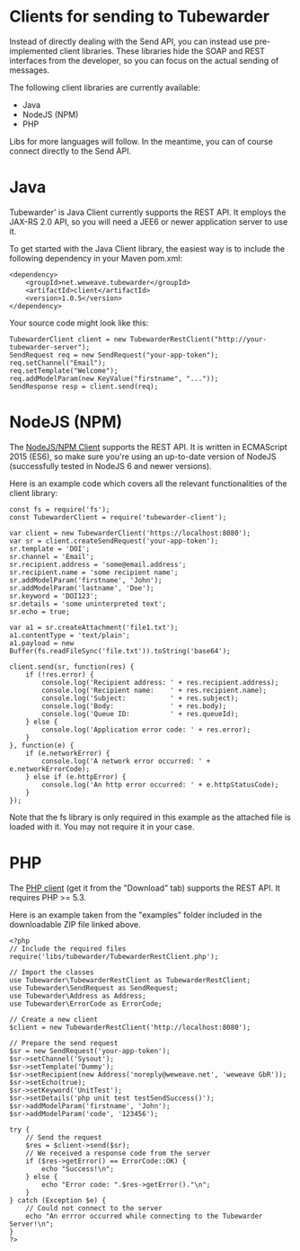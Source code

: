 # Clients for sending to Tubewarder
Instead of directly dealing with the Send API, you can instead use pre-implemented client libraries. These libraries hide the SOAP and REST interfaces from the developer, so you can focus on the actual sending of messages.

The following client libraries are currently available:

* Java
* NodeJS (NPM)
* PHP

Libs for more languages will follow. In the meantime, you can of course connect directly to the Send API.


# Java
Tubewarder' is Java Client currently supports the REST API. It employs the JAX-RS 2.0 API, so you will need a JEE6 or newer application server to use it.

To get started with the Java Client library, the easiest way is to include the following dependency in your Maven pom.xml:

```
<dependency>
    <groupId>net.weweave.tubewarder</groupId>
    <artifactId>client</artifactId>
    <version>1.0.5</version>
</dependency>
```

Your source code might look like this:

```
TubewarderClient client = new TubewarderRestClient("http://your-tubewarder-server");
SendRequest req = new SendRequest("your-app-token");
req.setChannel("Email");
req.setTemplate("Welcome");
req.addModelParam(new KeyValue("firstname", "..."));
SendResponse resp = client.send(req);
```

# NodeJS (NPM)
The [NodeJS/NPM Client](https://www.npmjs.com/package/tubewarder-client) supports the REST API. It is written in ECMAScript 2015 (ES6), so make sure you're using an up-to-date version of NodeJS (successfully tested in NodeJS 6 and newer versions).

Here is an example code which covers all the relevant functionalities of the client library:

```
const fs = require('fs');
const TubewarderClient = require('tubewarder-client');

var client = new TubewarderClient('https://localhost:8080');
var sr = client.createSendRequest('your-app-token');
sr.template = 'DOI';
sr.channel = 'Email';
sr.recipient.address = 'some@email.address';
sr.recipient.name = 'some recipient name';
sr.addModelParam('firstname', 'John');
sr.addModelParam('lastname', 'Doe');
sr.keyword = 'DOI123';
sr.details = 'some uninterpreted text';
sr.echo = true;

var a1 = sr.createAttachment('file1.txt');
a1.contentType = 'text/plain';
a1.payload = new Buffer(fs.readFileSync('file.txt')).toString('base64');

client.send(sr, function(res) {
    if (!res.error) {
        console.log('Recipient address: ' + res.recipient.address);
        console.log('Recipient name:    ' + res.recipient.name);
        console.log('Subject:           ' + res.subject);
        console.log('Body:              ' + res.body);
        console.log('Queue ID:          ' + res.queueId);
    } else {
        console.log('Application error code: ' + res.error);
    }
}, function(e) {
    if (e.networkError) {
        console.log('A network error occurred: ' + e.networkErrorCode);
    } else if (e.httpError) {
        console.log('An http error occurred: ' + e.httpStatusCode);
    }
});
```

Note that the fs library is only required in this example as the attached file is loaded with it. You may not require it in your case.

# PHP
The [PHP client](https://weweave.net/products/tubewarder/) (get it from the "Download" tab) supports the REST API. It requires PHP >= 5.3.

Here is an example taken from the "examples" folder included in the downloadable ZIP file linked above.

```
<?php
// Include the required files
require('libs/tubewarder/TubewarderRestClient.php');

// Import the classes
use Tubewarder\TubewarderRestClient as TubewarderRestClient;
use Tubewarder\SendRequest as SendRequest;
use Tubewarder\Address as Address;
use Tubewarder\ErrorCode as ErrorCode;

// Create a new client
$client = new TubewarderRestClient('http://localhost:8080');

// Prepare the send request
$sr = new SendRequest('your-app-token');
$sr->setChannel('Sysout');
$sr->setTemplate('Dummy');
$sr->setRecipient(new Address('noreply@weweave.net', 'weweave GbR'));
$sr->setEcho(true);
$sr->setKeyword('UnitTest');
$sr->setDetails('php unit test testSendSuccess()');
$sr->addModelParam('firstname', 'John');
$sr->addModelParam('code', '123456');

try {
    // Send the request
    $res = $client->send($sr);
    // We received a response code from the server
    if ($res->getError() == ErrorCode::OK) {
        echo "Success!\n";
    } else {
        echo "Error code: ".$res->getError()."\n";
    }
} catch (Exception $e) {
    // Could not connect to the server
    echo "An errror occurred while connecting to the Tubewarder Server!\n";
}
?>
```